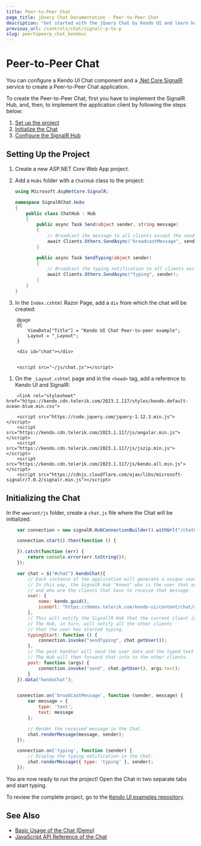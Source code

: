```yaml
---
title: Peer-to-Peer Chat
page_title: jQuery Chat Documentation - Peer-to-Peer Chat
description: "Get started with the jQuery Chat by Kendo UI and learn how to create a peer-to-peer Chat UI with ASP.NET Core SignalR."
previous_url: /controls/chat/signalr-p-to-p
slug: peertopeerp_chat_kendoui
---
```


# Peer-to-Peer Chat

You can configure a Kendo UI Chat component and a [.Net Core SignalR](https://docs.microsoft.com/en-us/aspnet/signalr/) service to create a Peer-to-Peer Chat application.

To create the Peer-to-Peer Chat, first you have to implement the SignalR Hub, and, then, to implement the application client by following the steps below:

1. [Set up the project](#setting-up-the-project)
1. [Initialize the Chat](#initializing-the-chat)
1. [Configure the SignalR Hub](#configuring-the-signalr-hub)

## Setting Up the Project

1. Create a new ASP.NET Core Web App project.

1. Add a `Hubs` folder with a `ChatHub` class to the project:

    ```cs
    using Microsoft.AspNetCore.SignalR;

    namespace SignalRChat.Hubs
    {
        public class ChatHub : Hub
        {
            public async Task Send(object sender, string message)
            {
                // Broadcast the message to all clients except the sender.
                await Clients.Others.SendAsync("broadcastMessage", sender, message);
            }

            public async Task SendTyping(object sender)
            {
                // Broadcast the typing notification to all clients except the sender.
                await Clients.Others.SendAsync("typing", sender);
            }
        }
    }

    ```
1. In the `Index.cshtml` Razor Page, add a `div` from which the chat will be created:

```
    @page
    @{
        ViewData["Title"] = "Kendo UI Chat Peer-to-peer example";
        Layout = "_Layout";
    }

    <div id="chat"></div>


    <script src="~/js/chat.js"></script>
```

1. On the `_Layout.cshtml` page and in the `<head>` tag, add a reference to Kendo UI and SignalR:

```
    <link rel="stylesheet" href="https://kendo.cdn.telerik.com/2023.1.117/styles/kendo.default-ocean-blue.min.css">

    <script src="https://code.jquery.com/jquery-1.12.3.min.js"></script>
    <script src="https://kendo.cdn.telerik.com/2023.1.117/js/angular.min.js"></script>
    <script src="https://kendo.cdn.telerik.com/2023.1.117/js/jszip.min.js"></script>
    <script src="https://kendo.cdn.telerik.com/2023.1.117/js/kendo.all.min.js"></script>
    <script src="https://cdnjs.cloudflare.com/ajax/libs/microsoft-signalr/7.0.2/signalr.min.js"></script>
```

## Initializing the Chat

In the `wwwroot/js` folder, create a `chat.js` file where the Chat will be initialized.

```js
    var connection = new signalR.HubConnectionBuilder().withUrl("/chatHub").build();

    connection.start().then(function () {

    }).catch(function (err) {
        return console.error(err.toString());
    });

    var chat = $("#chat").kendoChat({
        // Each instance of the application will generate a unique username.
        // In this way, the SignalR Hub "knows" who is the user that sends the message
        // and who are the clients that have to receive that message.
        user: {
            name: kendo.guid(),
            iconUrl: "https://demos.telerik.com/kendo-ui/content/chat/avatar.png"
        },
        // This will notify the SignallR Hub that the current client is typing.
        // The Hub, in turn, will notify all the other clients
        // that the user has started typing.
        typingStart: function () {
            connection.invoke("sendTyping", chat.getUser());
        },
        // The post handler will send the user data and the typed text to the SignalR Hub.
        // The Hub will then forward that info to the other clients.
        post: function (args) {
            connection.invoke("send", chat.getUser(), args.text);
        }
    }).data("kendoChat");


    connection.on('broadcastMessage', function (sender, message) {
        var message = {
            type: 'text',
            text: message
        };

        // Render the received message in the Chat.
        chat.renderMessage(message, sender);
    });

    connection.on('typing', function (sender) {
        // Display the typing notification in the Chat.
        chat.renderMessage({ type: 'typing' }, sender);
    });
```

You are now ready to run the project! Open the Chat in two separate tabs and start typing.

To review the complete project, go to the [Kendo UI examples repository](https://github.com/telerik/kendo-examples-asp-net).


## See Also

* [Basic Usage of the Chat (Demo)](https://demos.telerik.com/kendo-ui/chat/index)
* [JavaScript API Reference of the Chat](/api/javascript/ui/chat)
